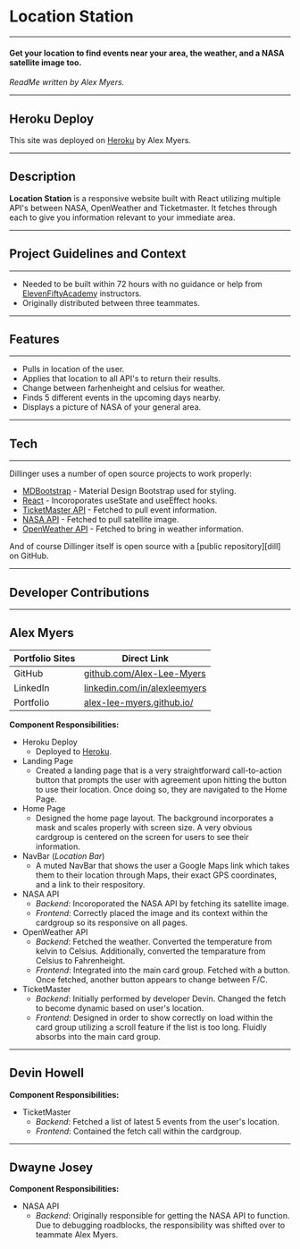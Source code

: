 # Location Station
_____
#### Get your location to find events near your area, the weather, and a NASA satellite image too.
*ReadMe written by Alex Myers.*
_____
## Heroku Deploy
This site was deployed on [Heroku] by Alex Myers.
_____
## Description
__Location Station__ is a responsive website built with React utilizing multiple API's between NASA, OpenWeather and Ticketmaster. It fetches through each to give you information relevant to your immediate area.
_____
## Project Guidelines and Context
_____
- Needed to be built within 72 hours with no guidance or help from [ElevenFiftyAcademy] instructors.
- Originally distributed between three teammates.
_____
## Features
_____
- Pulls in location of the user.
- Applies that location to all API's to return their results.
- Change between farhenheight and celsius for weather.
- Finds 5 different events in the upcoming days nearby.
- Displays a picture of NASA of your general area.
_____
## Tech
_____
Dillinger uses a number of open source projects to work properly:

- [MDBootstrap] - Material Design Bootstrap used for styling.
- [React] - Incoroporates useState and useEffect hooks.
- [TicketMaster API] - Fetched to pull event information.
- [NASA API] - Fetched to pull satellite image.
- [OpenWeather API] - Fetched to bring in weather information.

And of course Dillinger itself is open source with a [public repository][dill]
 on GitHub.
_____
## Developer Contributions
_____
## Alex Myers
| Portfolio  Sites | Direct Link |
| ------ | ------ |
| GitHub | [github.com/Alex-Lee-Myers][Alex-Github] |
| LinkedIn | [linkedin.com/in/alexleemyers][Alex-LinkedIn] |
| Portfolio | [alex-lee-myers.github.io/][Alex-Portfolio] |

**Component Responsibilities:**
-   Heroku Deploy
    - Deployed to [Heroku].
-   Landing Page
    - Created a landing page that is a very straightforward call-to-action button that prompts the user with agreement upon hitting the button to use their location. Once doing so, they are navigated to the Home Page.
-   Home Page
    - Designed the home page layout. The background incorporates a mask and scales properly with screen size. A very obvious cardgroup is centered on the screen for users to see their information. 
-   NavBar (*Location Bar*)
    -   A muted NavBar that shows the user a Google Maps link which takes them to their location through Maps, their exact GPS coordinates, and a link to their respository.
-   NASA API
    - *Backend*: Incoroporated the NASA API by fetching its satellite image. 
    - *Frontend*: Correctly placed the image and its context within the cardgroup so its responsive on all pages.  
-   OpenWeather API
    - *Backend*: Fetched the weather. Converted the temperature from kelvin to Celsius. Additionally, converted the temparature from Celsius to Fahrenheight.
    - *Frontend*: Integrated into the main card group. Fetched with a button. Once fetched, another button appears to change between F/C. 
-   TicketMaster
    - *Backend*: Initially performed by developer Devin. Changed the fetch to become dynamic based on user's location. 
    - *Frontend*: Designed in order to show correctly on load within the card group utilizing a scroll feature if the list is too long. Fluidly absorbs into the main card group. 
_____
## Devin Howell
**Component Responsibilities:**
-   TicketMaster
    - *Backend*: Fetched a list of latest 5 events from the user's location.
    - *Frontend*: Contained the fetch call within the cardgroup.

_____
## Dwayne Josey
**Component Responsibilities:**
-   NASA API
    -   *Backend*: Originally responsible for getting the NASA API to function. Due to debugging roadblocks, the responsibility was shifted over to teammate Alex Myers.

[//]: # (These are reference links used in the body of this note and get stripped out when the markdown processor does its job. There is no need to format nicely because it shouldn't be seen. Thanks SO - http://stackoverflow.com/questions/4823468/store-comments-in-markdown-syntax)

   [MDBootstrap]: <https://github.com/joemccann/dillinger>
   [React]: <https://reactjs.org/>
   [TicketMaster API]: <http://daringfireball.net>
   [OpenWeather API]: <http://daringfireball.net/projects/markdown/>
   [NASA API]: <https://github.com/markdown-it/markdown-it>
   [ElevenFiftyAcademy]: <https://elevenfifty.org/>
   [Alex-Github]: <http://ace.ajax.org>
   [Alex-LinkedIn]: <http://nodejs.org>
   [Alex-Portfolio]: <http://twitter.github.com/bootstrap/>
   [Heroku]: <http://expressjs.com>
   [AngularJS]: <http://angularjs.org>
   [Gulp]: <http://gulpjs.com>

   [PlDb]: <https://github.com/joemccann/dillinger/tree/master/plugins/dropbox/README.md>
   [PlGh]: <https://github.com/joemccann/dillinger/tree/master/plugins/github/README.md>
   [PlGd]: <https://github.com/joemccann/dillinger/tree/master/plugins/googledrive/README.md>
   [PlOd]: <https://github.com/joemccann/dillinger/tree/master/plugins/onedrive/README.md>
   [PlMe]: <https://github.com/joemccann/dillinger/tree/master/plugins/medium/README.md>
   [PlGa]: <https://github.com/RahulHP/dillinger/blob/master/plugins/googleanalytics/README.md>
